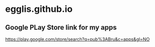 # egglis.github.io

## Google PLay Store link for my apps
https://play.google.com/store/search?q=pub%3ABru&c=apps&gl=NO
